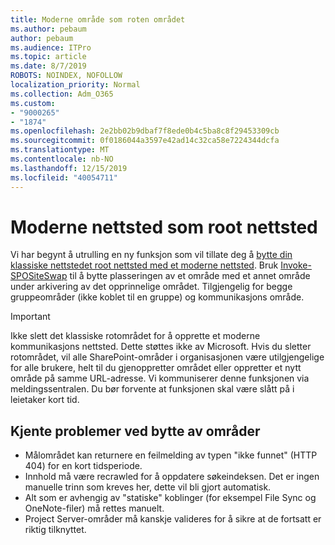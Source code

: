 ```yaml
---
title: Moderne område som roten området
ms.author: pebaum
author: pebaum
ms.audience: ITPro
ms.topic: article
ms.date: 8/7/2019
ROBOTS: NOINDEX, NOFOLLOW
localization_priority: Normal
ms.collection: Adm_O365
ms.custom:
- "9000265"
- "1874"
ms.openlocfilehash: 2e2bb02b9dbaf7f8ede0b4c5ba8c8f29453309cb
ms.sourcegitcommit: 0f0186044a3597e42ad14c32ca58e7224344dcfa
ms.translationtype: MT
ms.contentlocale: nb-NO
ms.lasthandoff: 12/15/2019
ms.locfileid: "40054711"
---
```

# <a name="modern-site-as-root-site"></a>Moderne nettsted som root nettsted

Vi har begynt å utrulling en ny funksjon som vil tillate deg å [bytte din klassiske nettstedet root nettsted med et moderne nettsted](https://docs.microsoft.com/sharepoint/modern-root-site). Bruk [Invoke-SPOSiteSwap](https://docs.microsoft.com/powershell/module/sharepoint-online/invoke-spositeswap?view=sharepoint-ps) til å bytte plasseringen av et område med et annet område under arkivering av det opprinnelige området. Tilgjengelig for begge gruppeområder (ikke koblet til en gruppe) og kommunikasjons område.

>[!Important]
> Ikke slett det klassiske rotområdet for å opprette et moderne kommunikasjons nettsted. Dette støttes ikke av Microsoft. Hvis du sletter rotområdet, vil alle SharePoint-områder i organisasjonen være utilgjengelige for alle brukere, helt til du gjenoppretter området eller oppretter et nytt område på samme URL-adresse. Vi kommuniserer denne funksjonen via meldingssentralen. Du bør forvente at funksjonen skal være slått på i leietaker kort tid.

## <a name="known-issues-with-swapping-sites"></a>Kjente problemer ved bytte av områder
- Målområdet kan returnere en feilmelding av typen "ikke funnet" (HTTP 404) for en kort tidsperiode.
- Innhold må være recrawled for å oppdatere søkeindeksen. Det er ingen manuelle trinn som kreves her, dette vil bli gjort automatisk.
- Alt som er avhengig av "statiske" koblinger (for eksempel File Sync og OneNote-filer) må rettes manuelt.
- Project Server-områder må kanskje valideres for å sikre at de fortsatt er riktig tilknyttet. 
